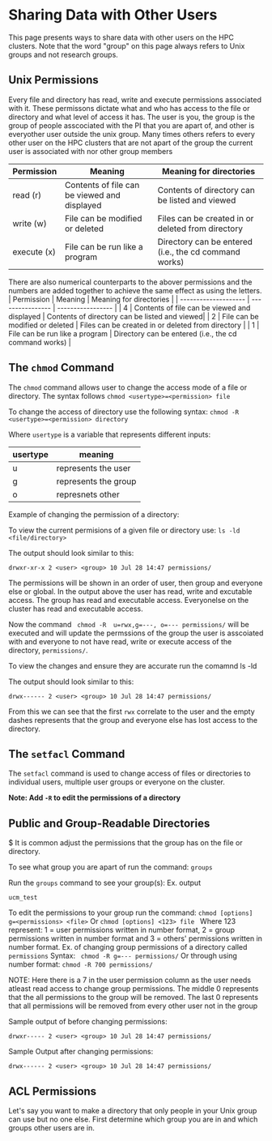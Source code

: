 # Sharing Data with Other Users
This page presents ways to share data with other users on the HPC clusters. Note that the word "group" on this page always refers to Unix groups and not research groups.

## Unix Permissions
Every file and directory has read, write and execute permissions associated with it. These permissons dictate what and who has access to the file or directory and what level of access it has. The user is you, the group is the group of people asscociated with the PI that you are apart of, and other is everyother user outside the unix group. Many times others refers to every other user on the HPC clusters that are not apart of the group the current user is associated with nor other group members 

| Permission | Meaning | Meaning for directories | 
| -------------------- | ---------------- | ----------------- |
| read (r)	 | Contents of file can be viewed and displayed | Contents of directory can be listed and viewed|
| write (w) | File can be modified or deleted | Files can be created in or deleted from directory | 
| execute (x) | File can be run like a program | Directory can be entered (i.e., the cd command works) |

There are also numerical counterparts to the abover permissions and the numbers are added together to achieve the same effect as using the letters. 
| Permission | Meaning | Meaning for directories | 
| -------------------- | ---------------- | ----------------- |
| 4 | Contents of file can be viewed and displayed | Contents of directory can be listed and viewed|
| 2 | File can be modified or deleted | Files can be created in or deleted from directory | 
| 1 | File can be run like a program | Directory can be entered (i.e., the cd command works) |

## The `chmod` Command
The `chmod` command allows user to change the access mode of a file or directory.
The syntax follows 
`chmod <usertype>=<permission> file`

To change the access of directory use the following syntax: 
`chmod -R <usertype>=<permission> directory`

Where `usertype` is a variable that represents different inputs:

| usertype | meaning | 
| -------------- | --------------|
| u | represents the user |
| g | represents the group | 
| o | represnets other | 

Example of changing the permission of a directory: 

To view the current permisions of a given file or directory use:
`ls -ld <file/directory>`

The output should look similar to this: 

    drwxr-xr-x 2 <user> <group> 10 Jul 28 14:47 permissions/

The permissions will be shown in an order of user, then group and everyone else or global. In the output above the user has read, write and excutable access. The group has read and executable access. Everyonelse on the cluster has read and executable access. 


Now the command ` chmod -R  u=rwx,g=---, o=--- permissions/` will be executed and will update the permssions of the group the user is asscoiated with and everyone to not have read, write or execute access of the directory, `permissions/`. 

To view the changes and ensure they are accurate run the comamnd ls -ld 

The output should look similar to this:

    drwx------ 2 <user> <group> 10 Jul 28 14:47 permissions/ 
From this we can see that the first `rwx` correlate to the user and the empty dashes represents that the group and everyone else has lost access to the directory. 

## The `setfacl` Command
The `setfacl` command is used to change access of files or directories to individual users, multiple user groups or everyone on the cluster. 


**Note: Add `-R` to edit the permissions of a directory**

## Public and Group-Readable Directories
$ It is common adjust the permissions that the group has on the file or directory.

To see what group you are apart of run the command: `groups`

Run the `groups` command to see your group(s):
Ex. output 

    ucm_test

To edit the permissions to your group run the command: 
    `chmod [options] g=<permissions> <file>`
Or
    `chmod [options] <123> file `
Where 123 represent: 1 = user permissions written in number format, 2 = group permissions written in number format and 3 = others' permissions written in number format. 
Ex. of changing group permissions of a directory called `permissions` 
Syntax: 
` chmod -R g=--- permissions/`
Or through using number format: 
`chmod -R 700 permissions/`

NOTE: Here there is a 7 in the user permission column as the user needs atleast read access to change group permissions. The middle 0 represents that the all permissions to the group will be removed. The last 0 represents that all permissions will be removed from every other user not in the group

Sample output of before changing permissions: 

`drwxr----- 2 <user> <group> 10 Jul 28 14:47 permissions/`

Sample Output after changing permissions: 

`drwx------ 2 <user> <group> 10 Jul 28 14:47 permissions/`

## ACL Permissions
Let's say you want to make a directory that only people in your Unix group can use but no one else. First determine which group you are in and which groups other users are in. 




